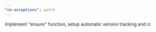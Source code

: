 ```yaml
---
"no-exceptions": patch
---
```


Implement "ensure" function, setup automatic version tracking and ci
